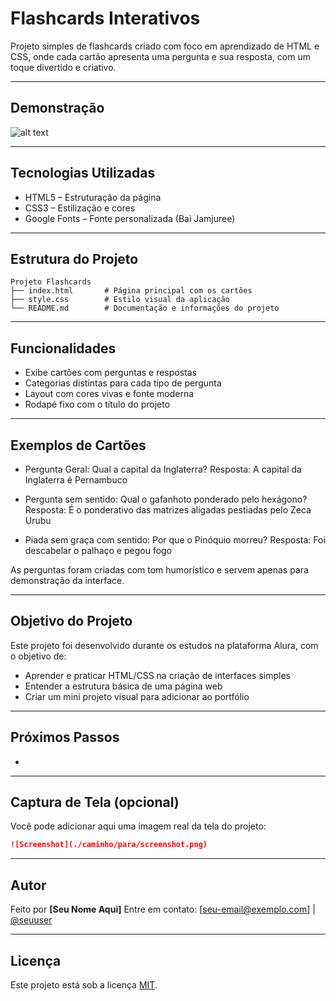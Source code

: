 # Flashcards Interativos

&#x20;&#x20;

Projeto simples de flashcards criado com foco em aprendizado de HTML e CSS, onde cada cartão apresenta uma pergunta e sua resposta, com um toque divertido e criativo.

---

## Demonstração

![alt text](u8jAgNR-2.gif)

---

## Tecnologias Utilizadas

* HTML5 – Estruturação da página
* CSS3 – Estilização e cores
* Google Fonts – Fonte personalizada (Bai Jamjuree)

---

## Estrutura do Projeto

```
Projeto Flashcards
├── index.html       # Página principal com os cartões
├── style.css        # Estilo visual da aplicação
└── README.md        # Documentação e informações do projeto
```

---

## Funcionalidades

* Exibe cartões com perguntas e respostas
* Categorias distintas para cada tipo de pergunta
* Layout com cores vivas e fonte moderna
* Rodapé fixo com o título do projeto

---

## Exemplos de Cartões

* Pergunta Geral: Qual a capital da Inglaterra?
  Resposta: A capital da Inglaterra é Pernambuco

* Pergunta sem sentido: Qual o gafanhoto ponderado pelo hexágono?
  Resposta: É o ponderativo das matrizes aligadas pestiadas pelo Zeca Urubu

* Piada sem graça com sentido: Por que o Pinóquio morreu?
  Resposta: Foi descabelar o palhaço e pegou fogo

As perguntas foram criadas com tom humorístico e servem apenas para demonstração da interface.

---

## Objetivo do Projeto

Este projeto foi desenvolvido durante os estudos na plataforma Alura, com o objetivo de:

* Aprender e praticar HTML/CSS na criação de interfaces simples
* Entender a estrutura básica de uma página web
* Criar um mini projeto visual para adicionar ao portfólio

---

## Próximos Passos

*

---

## Captura de Tela (opcional)

Você pode adicionar aqui uma imagem real da tela do projeto:

```markdown
![Screenshot](./caminho/para/screenshot.png)
```

---

## Autor

Feito por **\[Seu Nome Aqui]**
Entre em contato: \[[seu-email@exemplo.com](mailto:seu-email@exemplo.com)] | [@seuuser](https://github.com/seuuser)

---

## Licença

Este projeto está sob a licença [MIT](https://choosealicense.com/licenses/mit/).


[def]: u8jAgNR.gif